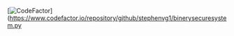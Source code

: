 [![CodeFactor](https://www.codefactor.io/repository/github/stephenvg1/binerysecuresystem.py/badge)](https://www.codefactor.io/repository/github/stephenvg1/binerysecuresystem.py
